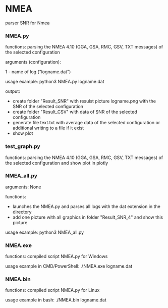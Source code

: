 # NMEA
parser SNR for Nmea

### NMEA.py

functions: parsing the NMEA 4.10 (GGA, GSA, RMC, GSV, TXT messages) of the selected configuration

arguments (configuration):

1 - name of log ("logname.dat")

usage example: python3 NMEA.py logname.dat

output:

- create folder "Result_SNR" with resulst picture logname.png with the SNR of the selected configuration
- create folder "Result_CSV" with data of SNR of the selected configuration
- generate file text.txt with average data of the selected configuration or additional writing to a file if it exist
- show plot

### test_graph.py
functions: parsing the NMEA 4.10 (GGA, GSA, RMC, GSV, TXT messages) of the selected configuration and show plot in plotly


### NMEA_all.py 

arguments: None

functions:
- launches the NMEA.py and parses all logs with the dat extension in the directory
- add one picture with all graphics in folder "Result_SNR_4" and show this picture

usage example: python3 NMEA_all.py


### NMEA.exe 

functions: compiled script NMEA.py for Windows

usage example in CMD/PowerShell: .\NMEA.exe logname.dat

### NMEA.bin 

functions: compiled script NMEA.py for Linux

usage example in bash: ./NMEA.bin logname.dat
